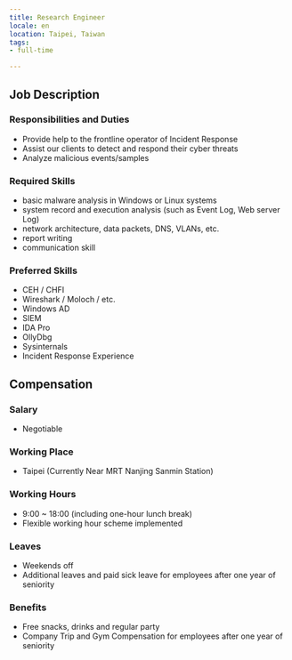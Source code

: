 ```yaml
---
title: Research Engineer
locale: en
location: Taipei, Taiwan
tags:
- full-time

---
```

## **Job Description**

### Responsibilities and Duties

* Provide help to the frontline operator of Incident Response
* Assist our clients to detect and respond their cyber threats
* Analyze malicious events/samples

### Required Skills

* basic malware analysis in Windows or Linux systems
* system record and execution analysis (such as Event Log, Web server Log)
* network architecture, data packets, DNS, VLANs, etc.
* report writing
* communication skill

### Preferred Skills

* CEH / CHFI
* Wireshark / Moloch / etc.
* Windows AD
* SIEM
* IDA Pro
* OllyDbg
* Sysinternals
* Incident Response Experience

## Compensation

### Salary
* Negotiable

### Working Place
* Taipei (Currently Near MRT Nanjing Sanmin Station)

### Working Hours
* 9:00 ~ 18:00 (including one-hour lunch break)
* Flexible working hour scheme implemented

### Leaves
* Weekends off
* Additional leaves and paid sick leave for employees after one year of seniority

### Benefits
* Free snacks, drinks and regular party
* Company Trip and Gym Compensation for employees after one year of seniority